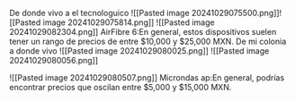 De donde vivo a el tecnologuico
![[Pasted image 20241029075500.png]]![[Pasted image 20241029075814.png]]
![[Pasted image 20241029082304.png]]
AirFibre 6:En general, estos dispositivos suelen tener un rango de precios de entre $10,000 y $25,000 MXN.
De mi colonia a donde vivo
![[Pasted image 20241029080025.png]]
![[Pasted image 20241029080056.png]]

![[Pasted image 20241029080507.png]]
Microndas ap:En general, podrías encontrar precios que oscilan entre $5,000 y $15,000 MXN.